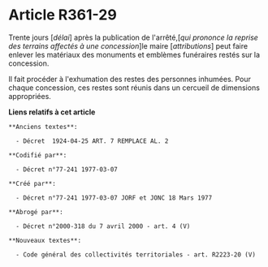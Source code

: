 # Article R361-29

Trente jours [*délai*] après la publication de l'arrêté,[*qui prononce la reprise des terrains affectés à une concession*]le
maire [*attributions*] peut faire enlever les matériaux des monuments et emblèmes funéraires restés sur la concession.

Il fait procéder à l'exhumation des restes des personnes inhumées. Pour chaque concession, ces restes sont réunis dans un
cercueil de dimensions appropriées.

**Liens relatifs à cet article**

	**Anciens textes**:

	  - Décret  1924-04-25 ART. 7 REMPLACE AL. 2

	**Codifié par**:

	  - Décret n°77-241 1977-03-07

	**Créé par**:

	  - Décret n°77-241 1977-03-07 JORF et JONC 18 Mars 1977

	**Abrogé par**:

	  - Décret n°2000-318 du 7 avril 2000 - art. 4 (V)

	**Nouveaux textes**:

	  - Code général des collectivités territoriales - art. R2223-20 (V)

